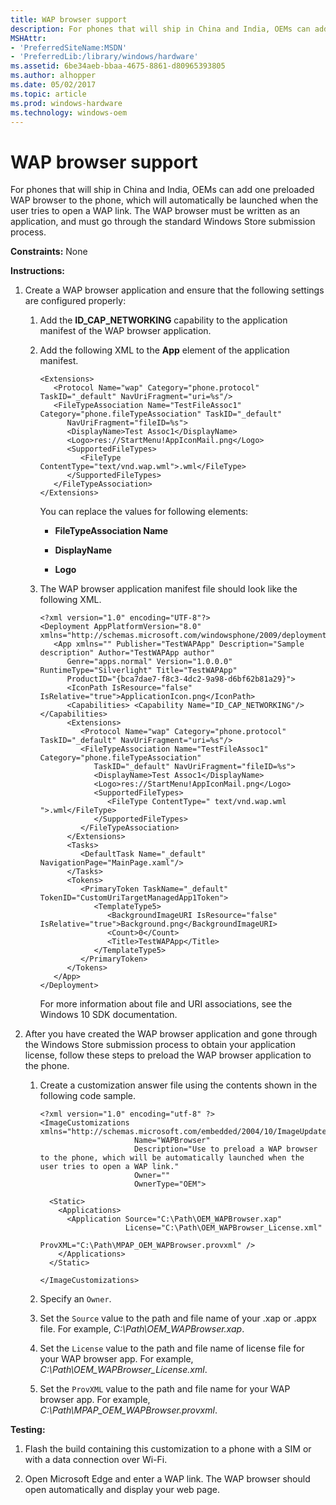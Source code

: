 ```yaml
---
title: WAP browser support
description: For phones that will ship in China and India, OEMs can add one preloaded WAP browser to the phone, which will automatically be launched when the user tries to open a WAP link.
MSHAttr:
- 'PreferredSiteName:MSDN'
- 'PreferredLib:/library/windows/hardware'
ms.assetid: 6be34aeb-bbaa-4675-8861-d80965393805
ms.author: alhopper
ms.date: 05/02/2017
ms.topic: article
ms.prod: windows-hardware
ms.technology: windows-oem
---
```


# WAP browser support


For phones that will ship in China and India, OEMs can add one preloaded WAP browser to the phone, which will automatically be launched when the user tries to open a WAP link. The WAP browser must be written as an application, and must go through the standard Windows Store submission process.

<a href="" id="constraints---none"></a>**Constraints:** None  

<a href="" id="instructions-"></a>**Instructions:**  
1.  Create a WAP browser application and ensure that the following settings are configured properly:

    1.  Add the **ID\_CAP\_NETWORKING** capability to the application manifest of the WAP browser application.

    2.  Add the following XML to the **App** element of the application manifest.

        ```
        <Extensions> 
           <Protocol Name="wap" Category="phone.protocol" TaskID="_default" NavUriFragment="uri=%s"/>
           <FileTypeAssociation Name="TestFileAssoc1" Category="phone.fileTypeAssociation" TaskID="_default" 
              NavUriFragment="fileID=%s">
              <DisplayName>Test Assoc1</DisplayName> 
              <Logo>res://StartMenu!AppIconMail.png</Logo>
              <SupportedFileTypes> 
                 <FileType ContentType="text/vnd.wap.wml">.wml</FileType> 
              </SupportedFileTypes> 
           </FileTypeAssociation> 
        </Extensions>
        ```

        You can replace the values for following elements:

        -   **FileTypeAssociation Name**

        -   **DisplayName**

        -   **Logo**

    3.  The WAP browser application manifest file should look like the following XML.

        ```
        <?xml version="1.0" encoding="UTF-8"?>
        <Deployment AppPlatformVersion="8.0" xmlns="http://schemas.microsoft.com/windowsphone/2009/deployment"> 
           <App xmlns="" Publisher="TestWAPApp" Description="Sample description" Author="TestWAPApp author" 
              Genre="apps.normal" Version="1.0.0.0" RuntimeType="Silverlight" Title="TestWAPApp" 
              ProductID="{bca7dae7-f8c3-4dc2-9a98-d6bf62b81a29}"> 
              <IconPath IsResource="false" IsRelative="true">ApplicationIcon.png</IconPath> 
              <Capabilities> <Capability Name="ID_CAP_NETWORKING"/> </Capabilities> 
              <Extensions> 
                 <Protocol Name="wap" Category="phone.protocol" TaskID="_default" NavUriFragment="uri=%s"/>
                 <FileTypeAssociation Name="TestFileAssoc1" Category="phone.fileTypeAssociation" 
                    TaskID="_default" NavUriFragment="fileID=%s">
                    <DisplayName>Test Assoc1</DisplayName> 
                    <Logo>res://StartMenu!AppIconMail.png</Logo>
                    <SupportedFileTypes> 
                       <FileType ContentType=" text/vnd.wap.wml ">.wml</FileType> 
                    </SupportedFileTypes> 
                 </FileTypeAssociation> 
              </Extensions> 
              <Tasks>
                 <DefaultTask Name="_default" NavigationPage="MainPage.xaml"/>
              </Tasks> 
              <Tokens> 
                 <PrimaryToken TaskName="_default" TokenID="CustomUriTargetManagedApp1Token">
                    <TemplateType5> 
                       <BackgroundImageURI IsResource="false" IsRelative="true">Background.png</BackgroundImageURI> 
                       <Count>0</Count> 
                       <Title>TestWAPApp</Title> 
                    </TemplateType5> 
                 </PrimaryToken> 
              </Tokens> 
           </App> 
        </Deployment>
        ```

        For more information about file and URI associations, see the Windows 10 SDK documentation.

2.  After you have created the WAP browser application and gone through the Windows Store submission process to obtain your application license, follow these steps to preload the WAP browser application to the phone.

    1.  Create a customization answer file using the contents shown in the following code sample.

        ```
        <?xml version="1.0" encoding="utf-8" ?>  
        <ImageCustomizations xmlns="http://schemas.microsoft.com/embedded/2004/10/ImageUpdate"  
                             Name="WAPBrowser"  
                             Description="Use to preload a WAP browser to the phone, which will be automatically launched when the user tries to open a WAP link."  
                             Owner=""  
                             OwnerType="OEM"> 
          
          <Static>  
            <Applications>
              <Application Source="C:\Path\OEM_WAPBrowser.xap"
                           License="C:\Path\OEM_WAPBrowser_License.xml"
                           ProvXML="C:\Path\MPAP_OEM_WAPBrowser.provxml" />
            </Applications>
          </Static>

        </ImageCustomizations>
        ```

    2.  Specify an `Owner`.

    3.  Set the `Source` value to the path and file name of your .xap or .appx file. For example, *C:\\Path\\OEM\_WAPBrowser.xap*.

    4.  Set the `License` value to the path and file name of license file for your WAP browser app. For example, *C:\\Path\\OEM\_WAPBrowser\_License.xml*.

    5.  Set the `ProvXML` value to the path and file name for your WAP browser app. For example, *C:\\Path\\MPAP\_OEM\_WAPBrowser.provxml*.

<a href="" id="testing-"></a>**Testing:**  
1.  Flash the build containing this customization to a phone with a SIM or with a data connection over Wi-Fi.

2.  Open Microsoft Edge and enter a WAP link. The WAP browser should open automatically and display your web page.

 

 







